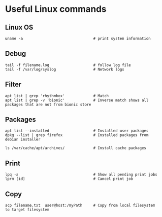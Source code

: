 # Useful Linux commands

## Linux OS

    uname -a                                # print system information

## Debug

    tail -f filename.log                    # follow log file
    tail -f /var/log/syslog                 # Network logs

## Filter
    apt list | grep 'rhythmbox'             # Match
    apt list | grep -v 'bionic'             # Inverse match shows all packages that are not from bionic store
    
## Packages

    apt list --installed                    # Installed user packages
    dpkg --list | grep firefox              # Installed packages from debian installer
    
    ls /var/cache/apt/archives/             # Install cache packages
    
## Print

    lpq -a                                  # Show all pending print jobs
    lprm [id]                               # Cancel print job

## Copy

    scp filename.txt  user@host:/myPath     # Copy from local filesystem to target filesystem
